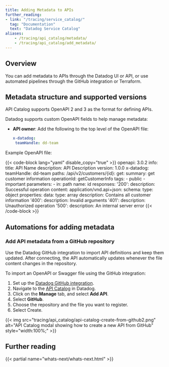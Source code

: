 ```yaml
---
title: Adding Metadata to APIs
further_reading:
- link: "/tracing/service_catalog/"
  tag: "Documentation"
  text: "Datadog Service Catalog"
aliases:
    - /tracing/api_catalog/metadata/
    - /tracing/api_catalog/add_metadata/
---
```


## Overview

You can add metadata to APIs through the Datadog UI or API, or use automated pipelines through the GitHub integration or Terraform.

## Metadata structure and supported versions

API Catalog supports OpenAPI 2 and 3 as the format for defining APIs. 

Datadog supports custom OpenAPI fields to help manage metadata:
- **API owner**: Add the following to the top level of the OpenAPI file:
  ```yaml
  x-datadog:
   teamHandle: dd-team
  ```

Example OpenAPI file:

{{< code-block lang="yaml" disable_copy="true" >}}
openapi: 3.0.2
info:
 title: API Name
 description: API Description
 version: 1.0.0
x-datadog:
 teamHandle: dd-team
paths:
 /api/v2/customers/{id}:
   get:
     summary: get customer information
     operationId: getCustomerInfo
     tags:
       - public
       - important
     parameters:
       - in: path
         name: id
     responses:
       '200':
         description: Successful operation
         content:
           application/vnd.api+json:
             schema:
               type: object
               properties:
                 data:
                   type: array
                   description: Contains all customer information
       '400':
         description: Invalid arguments
       '401':
         description: Unauthorized operation
       '500':
         description: An internal server error
{{< /code-block >}}

## Automations for adding metadata

### Add API metadata from a GitHub repository

Use the Datadog GitHub integration to import API definitions and keep them updated. After connecting, the API automatically updates whenever the file content changes in the repository.

To import an OpenAPI or Swagger file using the GitHub integration:
1. Set up the [Datadog GitHub integration][1].
1. Navigate to the [API Catalog][2] in Datadog.
1. Click on the **Manage** tab, and select **Add API**.
1. Select **GitHub**.
1. Choose the repository and the file you want to register.
1. Select Create.

{{< img src="tracing/api_catalog/api-catalog-create-from-github2.png" alt="API Catalog modal showing how to create a new API from GitHub" style="width:100%;" >}}


## Further reading

{{< partial name="whats-next/whats-next.html" >}}

[1]: /integrations/github/
[2]: https://app.datadoghq.com/apis/catalog
